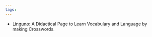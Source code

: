 ```yaml
---
tags:
---
```

- [Linguno](https://www.linguno.com/): A Didactical Page to Learn Vocabulary and Language by making Crosswords.